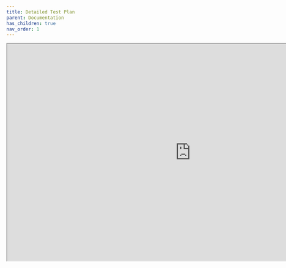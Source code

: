 ```yaml
---
title: Detailed Test Plan
parent: Documentation
has_children: true
nav_order: 1
---
```

<iframe src="https://docs.google.com/document/d/e/2PACX-1vQSgSPSzyF2AzvfeViq02QsWmDD-lHXyk__MqGcS0bKBzbfhkdtdcURhwUA2lj7GNt51SqZC8rRmSR1/pub?embedded=true" width="960" height="569"></iframe>


